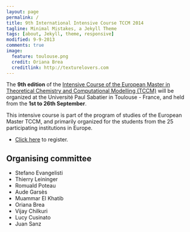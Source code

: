 ```yaml
---
layout: page
permalink: /
title: 9th International Intensive Course TCCM 2014
tagline: Minimal Mistakes, a Jekyll Theme
tags: [about, Jekyll, theme, responsive]
modified: 9-9-2013
comments: true
image:
  feature: toulouse.png
  credit: Oriana Brea
  creditlink: http://texturelovers.com
---
```


The **9th edition** of the [Intensive Course of the European Master in
Theoretical Chemistry and Computational Modelling
(TCCM)](http://www.emtccm.org/tccm-em/) will be organized at the Université
Paul Sabatier in Toulouse - France, and held from the **1st to 26th September**.


This intensive course is part of the program of studies of the European Master
TCCM, and primarily organized for the students from the 25 participating
institutions in Europe.

* <a markdown="0" href="{{ site.url }}/registration" class="btn">Click here</a> to register.

## Organising committee

* Stefano Evangelisti
* Thierry Leininger
* Romuald Poteau
* Aude Garsès
* Muammar El Khatib
* Oriana Brea
* Vijay Chilkuri
* Lucy Cusinato
* Juan Sanz
